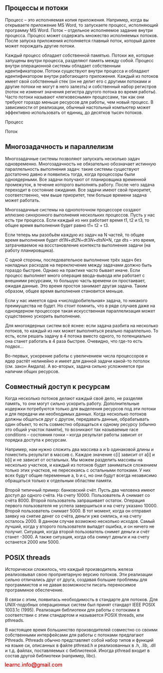 ## Процессы и потоки

Процесс – это исполняемая копия приложения. Например, когда вы открываете приложение MS Word, то запускаете процесс, исполняющий программу MS Word. 
Поток – отдельное исполняемое задание внутри процесса. Процесс может содержать множество исполняемых потоков. После запуска приложения исполняется  главный поток, который далее может 
порождать другие потоки.

Каждый процесс обладает собственной памятью. Потоки же, которые запущены внутри процесса, разделяют память между собой. Процесс внутри операционной системы обладает собственным 
идентификатором. Потоки существуют внутри процесса и обладают идентификатором внутри работающего приложения. Каждый из потоков имеет свой собственный стек (он не делит его с другими 
потоками и другие потоки не могут в него залезть) и собственный набор регистров (поток не изменит значения регистра другого потока во время работы). Часто потоки 
называют «легковесными» процессами, так как они требуют гораздо меньше ресурсов для работы, чем новый процесс. 
В зависимости от реализации, обычный настольный компьютер может эффективно использовать от единиц, до десятков тысяч потоков.

Процесс

Поток

## Многозадачность и параллелизм

Многозадачные системы позволяют запускать несколько задач одновременно. Многозадачность не обязательно обозначает истинную параллельность 
выполнения задач: такие системы существуют достаточно давно и появились тогда, когда процессоры были одноядерными. Все задачи получают от планировщика временной промежуток, в 
течение которого выполнять работу. После чего задача переходит в состояние ожидания. Все задачи имеют свой приоритет, соответственно, чем выше приоритет, тем больше времени 
задача может работать.

Многозадачные системы на однопоточном процессоре создают иллюзию синхронного выполнения нескольких процессов. Пусть у нас есть три процесса. Если каждый из них работает время 
t1, t2 и t3, то общее время выполнения будет равно t1+ t2 + t3.

Если теперь мы разобьём каждую из задач на N частей, то общее время выполнения будет dt1*N+dt2*N+dt3*N+dts*N*N, где dts – это время, затрачиваемое на восстановление контекста 
выполнения задачи (на работу планировщика).

С одной стороны, последовательное выполнение трёх задач без накладных расходов на переключение между задачами должно быть гораздо быстрее. Однако на практике часто бывает иначе.
 Если процесс выполняет много операция ввода-вывода или работает с внешними ресурсами, то большую часть времени он простаивает, ожидая данные. 
Это время простоя занимает другая задача. Таким образом, общее время выполнения становится меньше.

Если у нас имеется одна «числодробительная» задача, то никакого преимущества не будет. Но стоит помнить, что в ряде случаев даже на одноядерном процессоре такая 
искусственная параллелизация может существенно ускорить выполнение.

Для многоядерных систем всё яснее: если задача разбита на несколько потоков, то каждый из них может выполняться реально параллельно. То есть, если решать задачу в 4 потока 
вместо одного, то потенциально она станет работать в 4 раза быстрее. Очевидно, что где-то есть подвох…

Во-первых, ускорение работы с увеличением числа процессоров и ядер растёт нелинейно и имеет для данной задачи какой-то потолок (см. закон Амдала). 
А во-вторых, задача сильно усложняется при наличии общих ресурсов.

## Совместный доступ к ресурсам

Когда несколько потоков делают каждый своё дело, не разделяя память, то они могут сильно ускорить работу. Дополнительные издержки потребуются только 
для выделения ресурсов под эти потоки и для передачи им необходимых данных. Когда несколько потоков должны общаться друг с другом, передавать данные, 
обрабатывать один объект, то есть совместно обращаться к одному ресурсу (обычно это общий участок памяти), то возникают так называемые race conditions – состояния гонки – когда 
результат работы зависит от порядка доступа к ресурсам.

Например, нам нужно сложить два массива a и b одинаковой длины и поместить результат в массив c. Каждое значение c[i] зависит от a[i] и b[i] и не зависит от остальных. Мы можем 
разделить массивы на несколько участков, и каждый из потоков будет заниматься сложением только этих участков, не пересекаясь с остальными потоками. У них всех будут общие переменные
 a, b и c, но они будут всегда независимо обращаться только к отдельным областям памяти.

Второй типичный пример: банковский счёт. Пусть два человека имеют доступ до одного счёта. На счету 10000. Пользователь A снимает со счёта 8000. Второй пользователь запрашивает 
остаток. Операция первого пользователя не успела завершиться и на счету указано 10000. Второй пользователь снимает 5000. В тот момент, когда он отправил заявку на снятие денег 
со счёта, деньги уже снялись, и на счету осталось 2000. В данном случае возможно несколько исходов. Самый лучший, когда у второго пользователя выпадет ошибка, и он ничего не 
получит. Ситуация, когда второй пользователь снимет деньги и счёт станет -3000. А также ситуация, когда оба снимут деньги и на счету останется 2000 или 
5000.

## POSIX threads

Исторически сложилось, что каждый производитель железа реализовывал свою проприетарную версию потоков. Эти реализации сильно отличались друг от 
друга, создавая большие проблемы для программистов и не давая возможности писать переносимое программное обеспечение.

В связи с этим, появилась необходимость в стандарте для потоков. Для UNIX-подобных операционных систем был принят 
стандарт  IEEE POSIX 1003.1c (1995). Реализация библиотеки для работы с потоками в соответствии с этим стандартом и называется POSIX threads, или pthreads.

В настоящее время большинство производителей совместно со своими собственными интерфейсами для работы с потоками предлагают Pthreads.
Pthreads обычно представляет собой набор типов и функций на языке си, описанных в файле pthread.h и реализованных в .h, .lib, .dll и т.д. файлах, поставляемых с библиотекой. Иногда pthread входит в состав другой библиотеки (например,  libc).

![mail.png](../images/mail.png)

